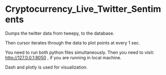 # Cryptocurrency_Live_Twitter_Sentiments

Dumps the twitter data from tweepy, to the database.

Then cursor iterates through the data to plot points at every 1 sec.

You need to run both python files simultaneously. 
Then you need to visit: http://127.0.0.1:8050 , if you are running in local machine.

Dash and plotly is used for visualization.
